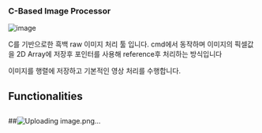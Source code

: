 ### C-Based Image Processor

![image](https://user-images.githubusercontent.com/22307448/142989076-8d93b180-4fd3-4e7d-84f6-9fdfcfbb8b1b.png)

C를 기반으로한 흑백 raw 이미지 처리 툴 입니다.
cmd에서 동작하며 이미지의 픽셀값을 2D Array에 저장후 포인터를 사용해 reference후 처리하는 방식입니다


이미지를 행렬에 저장하고 기본적인 영상 처리를 수행합니다.


## Functionalities




## 





##![Uploading image.png…]()
